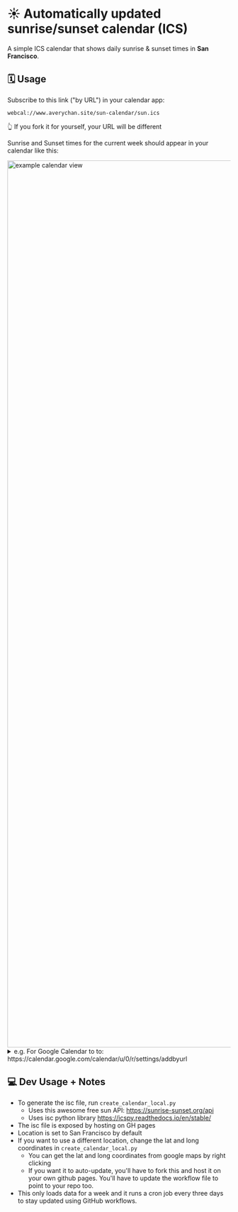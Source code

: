 # ☀️ Automatically updated sunrise/sunset calendar (ICS)

[//]: # (Comment so I can update the file to trigger activity: .)

A simple ICS calendar that shows daily sunrise & sunset times in **San Francisco**.  

## 🗓️ Usage

Subscribe to this link ("by URL") in your calendar app: 

```
webcal://www.averychan.site/sun-calendar/sun.ics
```

👆 If you fork it for yourself, your URL will be different

Sunrise and Sunset times for the current week should appear in your calendar like this:

<img src="https://github.com/user-attachments/assets/b74367bc-9a3c-44dd-b00d-57a810d2285f" style="height: 50vh" alt="example calendar view">

<details>
    <summary>e.g. For Google Calendar to to: https://calendar.google.com/calendar/u/0/r/settings/addbyurl</summary>
    <div>
        <br>
        <img src="https://github.com/user-attachments/assets/508cacad-239e-49fa-8e87-ab9bdcb27abb" style="height: 50vh" />
        <img src="https://github.com/user-attachments/assets/e9da2a43-cf50-4b93-9950-995eed520b97" style="height: 50vh" />
    </div>
</details>


## 💻 Dev Usage + Notes

- To generate the isc file, run `create_calendar_local.py`
    - Uses this awesome free sun API: https://sunrise-sunset.org/api
    - Uses isc python library https://icspy.readthedocs.io/en/stable/
- The isc file is exposed by hosting on GH pages
- Location is set to San Francisco by default
- If you want to use a different location, change the lat and long coordinates in `create_calendar_local.py`
    - You can get the lat and long coordinates from google maps by right clicking
    - If you want it to auto-update, you'll have to fork this and host it on your own github pages. You'll have to update the workflow file to point to your repo too.
- This only loads data for a week and it runs a cron job every three days to stay updated using GitHub workflows.
